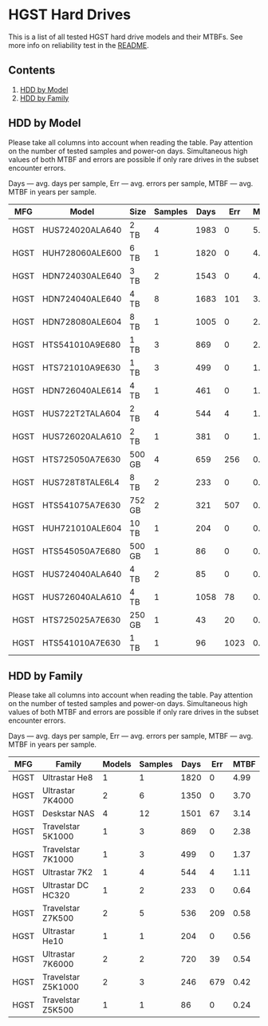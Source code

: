 HGST Hard Drives
================

This is a list of all tested HGST hard drive models and their MTBFs. See more
info on reliability test in the [README](https://github.com/bsdhw/SMART).

Contents
--------

1. [ HDD by Model  ](#hdd-by-model)
2. [ HDD by Family ](#hdd-by-family)

HDD by Model
------------

Please take all columns into account when reading the table. Pay attention on the
number of tested samples and power-on days. Simultaneous high values of both MTBF
and errors are possible if only rare drives in the subset encounter errors.

Days   — avg. days per sample,
Err    — avg. errors per sample,
MTBF   — avg. MTBF in years per sample.

| MFG       | Model              | Size   | Samples | Days  | Err   | MTBF   |
|-----------|--------------------|--------|---------|-------|-------|--------|
| HGST      | HUS724020ALA640    | 2 TB   | 4       | 1983  | 0     | 5.43   |
| HGST      | HUH728060ALE600    | 6 TB   | 1       | 1820  | 0     | 4.99   |
| HGST      | HDN724030ALE640    | 3 TB   | 2       | 1543  | 0     | 4.23   |
| HGST      | HDN724040ALE640    | 4 TB   | 8       | 1683  | 101   | 3.15   |
| HGST      | HDN728080ALE604    | 8 TB   | 1       | 1005  | 0     | 2.75   |
| HGST      | HTS541010A9E680    | 1 TB   | 3       | 869   | 0     | 2.38   |
| HGST      | HTS721010A9E630    | 1 TB   | 3       | 499   | 0     | 1.37   |
| HGST      | HDN726040ALE614    | 4 TB   | 1       | 461   | 0     | 1.26   |
| HGST      | HUS722T2TALA604    | 2 TB   | 4       | 544   | 4     | 1.11   |
| HGST      | HUS726020ALA610    | 2 TB   | 1       | 381   | 0     | 1.04   |
| HGST      | HTS725050A7E630    | 500 GB | 4       | 659   | 256   | 0.72   |
| HGST      | HUS728T8TALE6L4    | 8 TB   | 2       | 233   | 0     | 0.64   |
| HGST      | HTS541075A7E630    | 752 GB | 2       | 321   | 507   | 0.62   |
| HGST      | HUH721010ALE604    | 10 TB  | 1       | 204   | 0     | 0.56   |
| HGST      | HTS545050A7E680    | 500 GB | 1       | 86    | 0     | 0.24   |
| HGST      | HUS724040ALA640    | 4 TB   | 2       | 85    | 0     | 0.23   |
| HGST      | HUS726040ALA610    | 4 TB   | 1       | 1058  | 78    | 0.04   |
| HGST      | HTS725025A7E630    | 250 GB | 1       | 43    | 20    | 0.01   |
| HGST      | HTS541010A7E630    | 1 TB   | 1       | 96    | 1023  | 0.00   |

HDD by Family
-------------

Please take all columns into account when reading the table. Pay attention on the
number of tested samples and power-on days. Simultaneous high values of both MTBF
and errors are possible if only rare drives in the subset encounter errors.

Days   — avg. days per sample,
Err    — avg. errors per sample,
MTBF   — avg. MTBF in years per sample.

| MFG       | Family                 | Models | Samples | Days  | Err   | MTBF   |
|-----------|------------------------|--------|---------|-------|-------|--------|
| HGST      | Ultrastar He8          | 1      | 1       | 1820  | 0     | 4.99   |
| HGST      | Ultrastar 7K4000       | 2      | 6       | 1350  | 0     | 3.70   |
| HGST      | Deskstar NAS           | 4      | 12      | 1501  | 67    | 3.14   |
| HGST      | Travelstar 5K1000      | 1      | 3       | 869   | 0     | 2.38   |
| HGST      | Travelstar 7K1000      | 1      | 3       | 499   | 0     | 1.37   |
| HGST      | Ultrastar 7K2          | 1      | 4       | 544   | 4     | 1.11   |
| HGST      | Ultrastar DC HC320     | 1      | 2       | 233   | 0     | 0.64   |
| HGST      | Travelstar Z7K500      | 2      | 5       | 536   | 209   | 0.58   |
| HGST      | Ultrastar He10         | 1      | 1       | 204   | 0     | 0.56   |
| HGST      | Ultrastar 7K6000       | 2      | 2       | 720   | 39    | 0.54   |
| HGST      | Travelstar Z5K1000     | 2      | 3       | 246   | 679   | 0.42   |
| HGST      | Travelstar Z5K500      | 1      | 1       | 86    | 0     | 0.24   |
